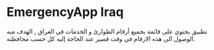# EmergencyApp Iraq
تطبيق يحتوي على قائمة بجميع أرقام الطوارئ و الخدمات في العراق , الهدف منه الوصول الى هذه الارقام في وقت قصير عند الحاجة إليه كل حسب محافظته.
